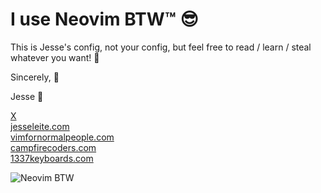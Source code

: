 # I use Neovim BTW™ 😎

This is Jesse's config, not your config, but feel free to read / learn / steal whatever you want! 🤝

Sincerely, 🌹

Jesse 💅

[X](https://x.com/jesseleite85)<br>
[jesseleite.com](https://jesseleite.com)<br>
[vimfornormalpeople.com](https://vimfornormalpeople.com)<br>
[campfirecoders.com](https://campfirecoders.com)<br>
[1337keyboards.com](https://1337keyboards.com)<br>

![Neovim BTW](../screenshot.png)
